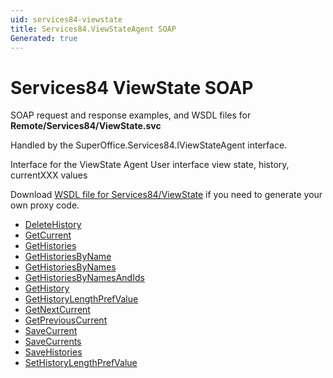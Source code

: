 ```yaml
---
uid: services84-viewstate
title: Services84.ViewStateAgent SOAP
Generated: true
---
```


# Services84 ViewState SOAP

SOAP request and response examples, and WSDL files for **Remote/Services84/ViewState.svc**

Handled by the <see cref="T:SuperOffice.Services84.IViewStateAgent">SuperOffice.Services84.IViewStateAgent</see> interface.

Interface for the ViewState Agent
User interface view state, history, currentXXX values

Download [WSDL file for Services84/ViewState](../Services84-ViewState.md) if you need to generate your own proxy code.

* [DeleteHistory](DeleteHistory.md)
* [GetCurrent](GetCurrent.md)
* [GetHistories](GetHistories.md)
* [GetHistoriesByName](GetHistoriesByName.md)
* [GetHistoriesByNames](GetHistoriesByNames.md)
* [GetHistoriesByNamesAndIds](GetHistoriesByNamesAndIds.md)
* [GetHistory](GetHistory.md)
* [GetHistoryLengthPrefValue](GetHistoryLengthPrefValue.md)
* [GetNextCurrent](GetNextCurrent.md)
* [GetPreviousCurrent](GetPreviousCurrent.md)
* [SaveCurrent](SaveCurrent.md)
* [SaveCurrents](SaveCurrents.md)
* [SaveHistories](SaveHistories.md)
* [SetHistoryLengthPrefValue](SetHistoryLengthPrefValue.md)
